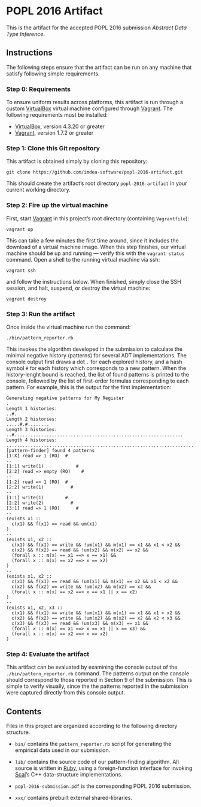 # POPL 2016 Artifact

This is the artifact for the accepted POPL 2016 submission *Abstract Data Type
Inference*.

## Instructions

The following steps ensure that the artifact can be run on any machine that
satisfy following simple requirements.

### Step 0: Requirements

To ensure uniform results across platforms, this artifact is run through a
custom [VirtualBox] virtual machine configured through [Vagrant]. The following
requirements must be installed:

* [VirtualBox], version 4.3.20 or greater
* [Vagrant], version 1.7.2 or greater

### Step 1: Clone this Git repository

This artifact is obtained simply by cloning this repository:

    git clone https://github.com/imdea-software/popl-2016-artifact.git

This should create the artifact’s root directory `popl-2016-artifact` in your
current working directory.

### Step 2: Fire up the virtual machine

First, start [Vagrant] in this project’s root directory (containing
`Vagrantfile`):

    vagrant up

This can take a few minutes the first time around, since it includes the
download of a virtual machine image. When this step finishes, our virtual
machine should be up and running — verify this with the `vagrant status`
command. Open a shell to the running virtual machine via ssh:

    vagrant ssh

and follow the instructions below. When finished, simply close the SSH
session, and halt, suspend, or destroy the virtual machine:

    vagrant destroy

### Step 3: Run the artifact

Once inside the virtual machine run the command:

    ./bin/pattern_reporter.rb

This invokes the algorithm developed in the submission to calculate the
minimal negative history (patterns) for several ADT implementations. The
console output first draws a dot `.` for each explored history, and a hash
symbol `#` for each history which corresponds to a new pattern. When the
history-lenght bound is reached, the list of found patterns is printed
to the console, followed by the list of first-order formulas corresponding
to each pattern. For example, this is the output for the first implementation:

````
Generating negative patterns for My Register
.
Length 1 histories:
..#.
Length 2 histories:
.....#.#........
Length 3 histories:
..#...............................................................
Length 4 histories:
..............................................................................................................................................................................................................................................................................................
[pattern-finder] found 4 patterns
[1:X] read => 1 (RO)  #
--
[1:1] write(1)            #
[2:2] read => empty (RO)    #
--
[1:2] read => 1 (RO)  #
[2:2] write(1)          #
--
[1:1] write(1)        #
[2:2] write(2)          #
[3:1] read => 1 (RO)      #
--
(exists x1 ::
  c(x1) && f(x1) == read && um(x1)
)
--
(exists x1, x2 ::
  c(x1) && f(x1) == write && !um(x1) && m(x1) == x1 && x1 < x2 &&
  c(x2) && f(x2) == read && !um(x2) && m(x2) == x2 &&
  (forall x :: m(x) == x1 ==> x == x1) &&
  (forall x :: m(x) == x2 ==> x == x2)
)
--
(exists x1, x2 ::
  c(x1) && f(x1) == read && !um(x1) && m(x1) == x2 && x1 < x2 &&
  c(x2) && f(x2) == write && !um(x2) && m(x2) == x2 &&
  (forall x :: m(x) == x2 ==> x == x1 || x == x2)
)
--
(exists x1, x2, x3 ::
  c(x1) && f(x1) == write && !um(x1) && m(x1) == x1 && x1 < x2 &&
  c(x2) && f(x2) == write && !um(x2) && m(x2) == x2 && x2 < x3 &&
  c(x3) && f(x3) == read && !um(x3) && m(x3) == x1 &&
  (forall x :: m(x) == x1 ==> x == x1 || x == x3) &&
  (forall x :: m(x) == x2 ==> x == x2)
)
````

### Step 4: Evaluate the artifact

This artifact can be evaluated by examining the console output of the
`./bin/pattern_reporter.rb` command. The patterns output on the console should
correspond to those reported in Section 9 of the submission. This is simple to
verify visually, since the the patterns reported in the submission were captured
directly from this console output.

## Contents

Files in this project are organized according to the following directory
structure.

* `bin/` contains the `pattern_reporter.rb` script for generating the empirical
data used in our submission.

* `lib/` contains the source code of our pattern-finding algorithm. All source
is written in [Ruby], using a foreign-function interface for invoking [Scal]’s
C++ data-structure implementations.

* `popl-2016-submission.pdf` is the corresponding POPL 2016 submission.

* `xxx/` contains prebuilt external shared-libraries.

[Ruby]: https://www.ruby-lang.org
[RubyInstaller]: http://rubyinstaller.org
[Homebrew]: http://brew.sh
[Cygwin]: https://www.cygwin.com
[libffi]: https://sourceware.org/libffi
[Z3]: http://z3.codeplex.com

[Vagrant]: https://www.vagrantup.com
[VirtualBox]: https://www.virtualbox.org

[Scal]: http://scal.cs.uni-salzburg.at
